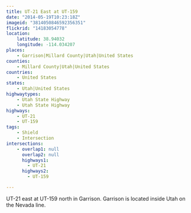 ```yaml
---
title: UT-21 East at UT-159
date: "2014-05-19T10:23:18Z"
imageid: "3814050846592356351"
flickrid: "14183054778"
location:
    latitude: 38.94032
    longitude: -114.034207
places:
    - Garrison|Millard County|Utah|United States
counties:
    - Millard County|Utah|United States
countries:
    - United States
states:
    - Utah|United States
highwaytypes:
    - Utah State Highway
    - Utah State Highway
highways:
    - UT-21
    - UT-159
tags:
    - Shield
    - Intersection
intersections:
    - overlap1: null
      overlap2: null
      highways1:
        - UT-21
      highways2:
        - UT-159

---
```

UT-21 east at UT-159 north in Garrison.  Garrison is located inside Utah on the Nevada line.